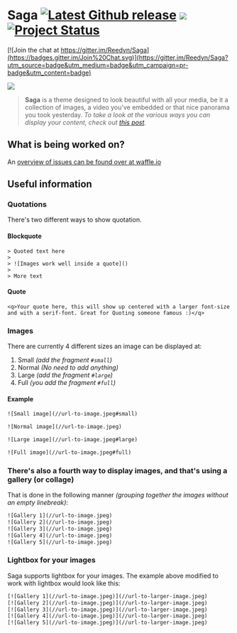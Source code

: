 Saga [![Latest Github release](https://img.shields.io/github/release/Reedyn/Saga.svg?style=flat-square)](http://github.com/Reedyn/Saga/releases/latest) [![](http://img.shields.io/github/issues/Reedyn/Saga.svg?style=flat-square)](http://github.com/Reedyn/Saga/issues) [![Project Status](http://saga.gustavlindqvist.se/content/images/2015/01/Saga.png)](https://stillmaintained.com/Reedyn/Saga)
====

[![Join the chat at https://gitter.im/Reedyn/Saga](https://badges.gitter.im/Join%20Chat.svg)](https://gitter.im/Reedyn/Saga?utm_source=badge&utm_medium=badge&utm_campaign=pr-badge&utm_content=badge)

![](http://saga.gustavlindqvist.se/content/images/2014/10/Saga-showcase.png)

> **Saga** is a theme designed to look beautiful with all your media, be it a collection of images, a video you've embedded or that nice panorama you took yesterday. *To take a look at the various ways you can display your content, check out [this post](http://saga.gustavlindqvist.se/2014/09/22/welcome-to-ghost/)*.

## What is being worked on?

An [overview of issues can be found over at waffle.io](https://waffle.io/Reedyn/Saga)

## Useful information

### Quotations

There's two different ways to show quotation.

#### Blockquote
```
> Quoted text here
>
> ![Images work well inside a quote]()
>
> More text
```

#### Quote
```
<q>Your quote here, this will show up centered with a larger font-size and with a serif-font. Great for Quoting someone famous :)</q>
```

### Images
There are currently 4 different sizes an image can be displayed at:

 1. Small *(add the fragment `#small`)*
 2. Normal *(No need to add anything)*
 2. Large *(add the fragment `#large`)*
 3. Full *(you add the fragment `#full`)*

#### Example

```html
![Small image](//url-to-image.jpeg#small)

![Normal image](//url-to-image.jpeg)

![Large image](//url-to-image.jpeg#large)

![Full image](//url-to-image.jpeg#full)
```
 
### There's also a fourth way to display images, and that's using a gallery (or collage)
That is done in the following manner *(grouping together the images without an empty linebreak)*:
```html
![Gallery 1](//url-to-image.jpeg)
![Gallery 2](//url-to-image.jpeg)
![Gallery 3](//url-to-image.jpeg)
![Gallery 4](//url-to-image.jpeg)
![Gallery 5](//url-to-image.jpeg)
```

### Lightbox for your images
Saga supports lightbox for your images. The example above modified to work with lightbox would look like this:

```html
[![Gallery 1](//url-to-image.jpeg)](//url-to-larger-image.jpeg)
[![Gallery 2](//url-to-image.jpeg)](//url-to-larger-image.jpeg)
[![Gallery 3](//url-to-image.jpeg)](//url-to-larger-image.jpeg)
[![Gallery 4](//url-to-image.jpeg)](//url-to-larger-image.jpeg)
[![Gallery 5](//url-to-image.jpeg)](//url-to-larger-image.jpeg)
```
